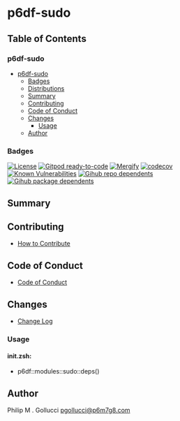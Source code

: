 # p6df-sudo

## Table of Contents


### p6df-sudo
- [p6df-sudo](#p6df-sudo)
  - [Badges](#badges)
  - [Distributions](#distributions)
  - [Summary](#summary)
  - [Contributing](#contributing)
  - [Code of Conduct](#code-of-conduct)
  - [Changes](#changes)
    - [Usage](#usage)
  - [Author](#author)

### Badges

[![License](https://img.shields.io/badge/License-Apache%202.0-yellowgreen.svg)](https://opensource.org/licenses/Apache-2.0)
[![Gitpod ready-to-code](https://img.shields.io/badge/Gitpod-ready--to--code-blue?logo=gitpod)](https://gitpod.io/#https://github.com/p6m7g8/p6df-sudo)
[![Mergify](https://img.shields.io/endpoint.svg?url=https://gh.mergify.io/badges/p6m7g8/p6df-sudo/&style=flat)](https://mergify.io)
[![codecov](https://codecov.io/gh/p6m7g8/p6df-sudo/branch/master/graph/badge.svg?token=14Yj1fZbew)](https://codecov.io/gh/p6m7g8/p6df-sudo)
[![Known Vulnerabilities](https://snyk.io/test/github/p6m7g8/p6df-sudo/badge.svg?targetFile=package.json)](https://snyk.io/test/github/p6m7g8/p6df-sudo?targetFile=package.json)
[![Gihub repo dependents](https://badgen.net/github/dependents-repo/p6m7g8/p6df-sudo)](https://github.com/p6m7g8/p6df-sudo/network/dependents?dependent_type=REPOSITORY)
[![Gihub package dependents](https://badgen.net/github/dependents-pkg/p6m7g8/p6df-sudo)](https://github.com/p6m7g8/p6df-sudo/network/dependents?dependent_type=PACKAGE)

## Summary

## Contributing

- [How to Contribute](CONTRIBUTING.md)

## Code of Conduct

- [Code of Conduct](CODE_OF_CONDUCT.md)

## Changes

- [Change Log](CHANGELOG.md)

### Usage

#### init.zsh:

- p6df::modules::sudo::deps()


## Author

Philip M . Gollucci <pgollucci@p6m7g8.com>
